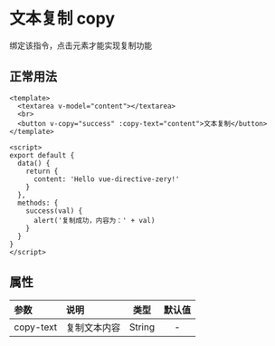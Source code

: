 # 文本复制 copy
绑定该指令，点击元素才能实现复制功能

## 正常用法
```vue
<template>
  <textarea v-model="content"></textarea>
  <br>
  <button v-copy="success" :copy-text="content">文本复制</button>
</template>

<script>
export default {
  data() {
    return {
      content: 'Hello vue-directive-zery!'
    }
  },
  methods: {
    success(val) {
      alert('复制成功，内容为：' + val)
    }
  }
}
</script>
```
<template>
  <textarea v-model="content"></textarea>
  <br>
  <button v-copy="success" :copy-text="content">文本复制</button>
</template>

## 属性
|参数|说明|类型|默认值|
|:---|:---|:---:|:----:|
|copy-text|复制文本内容|String|-|


<script>
export default {
  data() {
    return {
      content: 'Hello vue-directive-zery!'
    }
  },
  methods: {
    success(val) {
      alert('复制成功，内容为：' + val)
    }
  }
}
</script>
